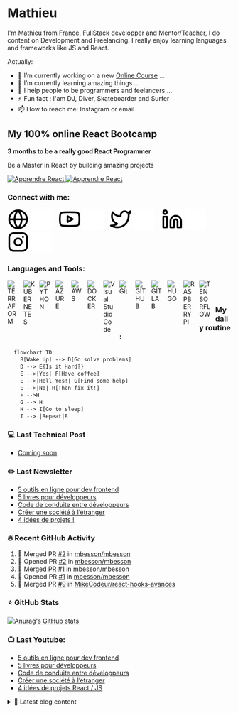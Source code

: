 # Mathieu
I'm Mathieu from France, FullStack developper and Mentor/Teacher, I do content on Development and Freelancing. I really enjoy learning languages and frameworks like JS and React. 

<!--
**mbesson/mbesson** is a ✨ _special_ ✨ repository because its `README.md` (this file) appears on your GitHub profile.
-->
Actually:

- 🔭 I’m currently working on a new [Online Course][courses] ...
- 🌱 I’m currently learning amazing things ...
- 👯 I help people to be programmers and feelancers ...
- ⚡ Fun fact : I'am DJ, Diver, Skateboarder and Surfer
- 📫 How to reach me: Instagram or email

## My 100% online React Bootcamp

 <strong>
    3 months to be a really good React Programmer
  </strong>
  <p>
    Be a Master in React by building amazing projects
  </p>

  <a href="https://go.mikecodeur.com/react-mastery">
    <img 
      alt="Apprendre React"
      src="https://mikecodeur.com/mike/assets/courses/react-mastery.png"
    />
  </a>
 
  <a href="https://go.mikecodeur.com/react-mastery" >
    <img width="100"
      alt="Apprendre React"
      src="https://mikecodeur.com/mike/assets/mikecodeur-trans.png"
    />
  </a>


### Connect with me:

[![img_contact](./img/globe-light.svg)](https://mikecodeur.com#gh-light-mode-only)
[![img_contact](./img/globe-dark.svg)](https://mikecodeur.com#gh-dark-mode-only)
&nbsp;&nbsp;
[![img_contact](./img/youtube-light.svg)](https://go.mikecodeur.com/youtube#gh-light-mode-only)
[![img_contact](./img/youtube-dark.svg)](https://go.mikecodeur.com/youtube#gh-dark-mode-only)
&nbsp;&nbsp;
[![img_contact](./img/twitter-light.svg)](https://twitter.com/mikecodeur#gh-light-mode-only)
[![img_contact](./img/twitter-dark.svg)](https://twitter.com/mikecodeur#gh-dark-mode-only)
&nbsp;&nbsp;
[![img_contact](./img/linkedin-light.svg)](https://www.linkedin.com/company/mike-codeur/#gh-light-mode-only)
[![img_contact](./img/linkedin-dark.svg)](https://www.linkedin.com/company/mike-codeur/#gh-dark-mode-only)
&nbsp;&nbsp;
[![img_contact](./img/instagram-light.svg)](https://instagram.com/mikecodeur#gh-light-mode-only)
[![img_contact](./img/instagram-dark.svg)](https://instagram.com/mikecodeur#gh-dark-mode-only)

### Languages and Tools:

[<img align="left" alt="TERRAFORM" width="25px" src="https://cdn.jsdelivr.net/gh/devicons/devicon/icons/terraform/terraform-original.svg" style="padding-right:11px;" />][youtubeplaylist]
[<img align="left" alt="KUBERNETES" width="26px" src="https://cdn.jsdelivr.net/gh/devicons/devicon/icons/kubernetes/kubernetes-plain.svg" style="padding-right:10px;" />][youtubeplaylist]
[<img align="left" alt="PYTHON" width="26px" src="https://cdn.jsdelivr.net/gh/devicons/devicon/icons/python/python-original.svg" style="padding-right:10px;" />][youtubeplaylist]
[<img align="left" alt="AZURE" width="25px" src="https://cdn.jsdelivr.net/gh/devicons/devicon/icons/azure/azure-original.svg" style="padding-right:11px;" />][youtubeplaylist]
[<img align="left" alt="AWS" width="25px" src="https://cdn.jsdelivr.net/gh/devicons/devicon/icons/amazonwebservices/amazonwebservices-original.svg" style="padding-right:11px;" />][youtubeplaylist]
[<img align="left" alt="DOCKER" width="25px" src="https://cdn.jsdelivr.net/gh/devicons/devicon/icons/docker/docker-original.svg" style="padding-right:11px;" />][youtubeplaylist]
[<img align="left" alt="Visual Studio Code" width="26px" src="https://cdn.jsdelivr.net/gh/devicons/devicon/icons/vscode/vscode-original.svg" style="padding-right:10px;" />][youtubeplaylist]
[<img align="left" alt="Git" width="26px" src="https://cdn.jsdelivr.net/gh/devicons/devicon/icons/git/git-original.svg" style="padding-right:10px;" />][youtubeplaylist]
[<img align="left" alt="GITHUB" width="26px" src="https://cdn.jsdelivr.net/gh/devicons/devicon/icons/github/github-original.svg" style="padding-right:10px;" />][youtubeplaylist]
[<img align="left" alt="GITLAB" width="26px" src="https://cdn.jsdelivr.net/gh/devicons/devicon/icons/gitlab/gitlab-original.svg" style="padding-right:10px;" />][youtubeplaylist]
[<img align="left" alt="HUGO" width="26px" src="https://cdn.jsdelivr.net/gh/devicons/devicon/icons/hugo/hugo-original.svg" style="padding-right:10px;" />][youtubeplaylist]
[<img align="left" alt="RASPBERRYPI" width="26px" src="https://cdn.jsdelivr.net/gh/devicons/devicon/icons/raspberrypi/raspberrypi-original.svg" style="padding-right:10px;" />][youtubeplaylist]
[<img align="left" alt="TENSORFLOW" width="26px" src="https://cdn.jsdelivr.net/gh/devicons/devicon/icons/tensorflow/tensorflow-original.svg" style="padding-right:10px;" />][youtubeplaylist]
<br />
<br />

### My daily routine :

```mermaid
  flowchart TD
    B[Wake Up] --> D[Go solve problems]
    D --> E{Is it Hard?}
    E -->|Yes| F[Have coffee]
    E -->|Hell Yes!| G[Find some help]
    E -->|No| H[Then fix it!]
    F -->H
    G --> H
    H --> I[Go to sleep]
    I --> |Repeat|B
```

### :computer: Last Technical Post

<!-- BLOG-POST-LIST:START -->
- [Coming soon](https://thetechpretender.substack.com/p/coming-soon)
<!-- BLOG-POST-LIST:END -->

### :pencil2: Last Newsletter

<!-- BLOG-POST-LIST:START -->
- [5 outils en ligne pour dev frontend](https://www.mikecodeur.com/2022/08/26/5-outils-en-ligne-pour-dev-frontend/)
- [5 livres pour développeurs](https://www.mikecodeur.com/2022/08/24/5-livres-pour-developpeurs/)
- [Code de conduite entre développeurs](https://www.mikecodeur.com/2022/08/22/code-de-conduite-entre-developpeurs/)
- [Créer une société à l’étranger](https://www.mikecodeur.com/2022/08/19/creer-une-societe-a-letranger/)
- [4 idées de projets !](https://www.mikecodeur.com/2022/08/17/4-idees-de-projets/)
<!-- BLOG-POST-LIST:END -->

### 🔥 Recent GitHub Activity
<!--START_SECTION:activity-->
1. 🎉 Merged PR [#2](https://github.com/mbesson/mbesson/pull/2) in [mbesson/mbesson](https://github.com/mbesson/mbesson)
2. 💪 Opened PR [#2](https://github.com/mbesson/mbesson/pull/2) in [mbesson/mbesson](https://github.com/mbesson/mbesson)
3. 🎉 Merged PR [#1](https://github.com/mbesson/mbesson/pull/1) in [mbesson/mbesson](https://github.com/mbesson/mbesson)
4. 💪 Opened PR [#1](https://github.com/mbesson/mbesson/pull/1) in [mbesson/mbesson](https://github.com/mbesson/mbesson)
5. 🎉 Merged PR [#9](https://github.com/MikeCodeur/react-hooks-avances/pull/9) in [MikeCodeur/react-hooks-avances](https://github.com/MikeCodeur/react-hooks-avances)
<!--END_SECTION:activity-->

### ⭐ GitHub Stats

[![Anurag's GitHub stats](https://github-readme-stats.vercel.app/api?username=mbesson&show_icons=true&hide_border=false&title_color=3B1F94f&icon_color=FFE500&bg_color=09131B&text_color=ffffff&border_color=0c1a25)](https://github.com/anuraghazra/github-readme-stats)

### 📺 Last Youtube:

<!-- YOUTUBE:START -->
- [5 outils en ligne pour dev frontend](https://www.youtube.com/watch?v=LG-tcrAjWls)
- [5 livres pour développeurs](https://www.youtube.com/watch?v=u3GbhkNDrxM)
- [Code de conduite entre développeurs](https://www.youtube.com/watch?v=GWYIcn8qriE)
- [Créer une société à l’étranger](https://www.youtube.com/watch?v=AeJ-Hk620AQ)
- [4 idées de projets React / JS](https://www.youtube.com/watch?v=iexxH8gICt8)
<!-- YOUTUBE:END -->

<details>
  <summary>📒 Latest blog content</summary>

<!-- BLOG-POST-LIST:START -->
- [5 outils en ligne pour dev frontend](https://www.mikecodeur.com/2022/08/26/5-outils-en-ligne-pour-dev-frontend/)
- [5 livres pour développeurs](https://www.mikecodeur.com/2022/08/24/5-livres-pour-developpeurs/)
- [Code de conduite entre développeurs](https://www.mikecodeur.com/2022/08/22/code-de-conduite-entre-developpeurs/)
- [Créer une société à l’étranger](https://www.mikecodeur.com/2022/08/19/creer-une-societe-a-letranger/)
- [4 idées de projets !](https://www.mikecodeur.com/2022/08/17/4-idees-de-projets/)
<!-- BLOG-POST-LIST:END -->
</details>

[courses]: https://formations.mikecodeur.com
[website]: https://go.mikecodeur.com/blog
[insta]: https://go.mikecodeur.com/instagram
[Youtube]: https://go.mikecodeur.com/youtube
[youtubeplaylist]: https://www.youtube.com/channel/UC7BNBNLwMF8GjgXLDP8PWQw